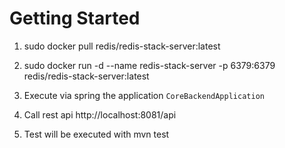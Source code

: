 # Getting Started

1. sudo docker pull redis/redis-stack-server:latest

2. sudo docker run -d --name redis-stack-server -p 6379:6379 redis/redis-stack-server:latest

1. Execute via spring the application `CoreBackendApplication`

2. Call rest api http://localhost:8081/api

3. Test will be executed with mvn test
